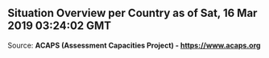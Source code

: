 ## Situation Overview per Country as of Sat, 16 Mar 2019 03:24:02 GMT

Source: **ACAPS (Assessment Capacities Project) - https://www.acaps.org**